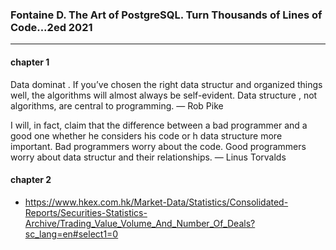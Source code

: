 ### Fontaine D. The Art of PostgreSQL. Turn Thousands of Lines of Code...2ed 2021
---

#### chapter 1
Data dominat . If you’ve chosen the right data structur and organized things well, the algorithms
will almost always be self-evident. Data structure , not algorithms, are central to programming.
— Rob Pike

I will, in fact, claim that the difference between a bad programmer and a good one whether he
considers his code or h data structure more important. Bad programmers worry about the code. Good
programmers worry about data structur and their relationships.
— Linus Torvalds

#### chapter 2
- https://www.hkex.com.hk/Market-Data/Statistics/Consolidated-Reports/Securities-Statistics-Archive/Trading_Value_Volume_And_Number_Of_Deals?sc_lang=en#select1=0
